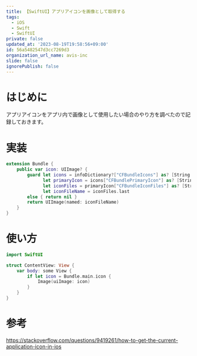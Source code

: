 ```yaml
---
title: 【SwiftUI】アプリアイコンを画像として取得する
tags:
  - iOS
  - Swift
  - SwiftUI
private: false
updated_at: '2023-08-19T19:58:56+09:00'
id: 56a5482547d3cc7269d3
organization_url_name: avis-inc
slide: false
ignorePublish: false
---
```

# はじめに
アプリアイコンをアプリ内で画像として使用したい場合のやり方を調べたので記録しておきます。

# 実装
```swift
extension Bundle {
    public var icon: UIImage? {
        guard let icons = infoDictionary?["CFBundleIcons"] as? [String: Any],
              let primaryIcon = icons["CFBundlePrimaryIcon"] as? [String: Any],
              let iconFiles = primaryIcon["CFBundleIconFiles"] as? [String],
              let iconFileName = iconFiles.last
        else { return nil }
        return UIImage(named: iconFileName)
    }
}
```

# 使い方
```swift
import SwiftUI

struct ContentView: View {
    var body: some View {
        if let icon = Bundle.main.icon {
            Image(uiImage: icon)
        }
    }
}
```

# 参考
https://stackoverflow.com/questions/9419261/how-to-get-the-current-application-icon-in-ios
